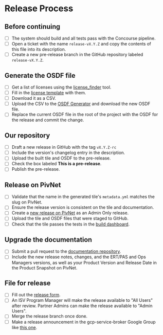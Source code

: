 # Release Process

## Before continuing

- [ ] The system should build and all tests pass with the Concourse pipeline.
- [ ] Open a ticket with the name `release-vX.Y.Z` and copy the contents of this file into its description.
- [ ] Create a new pre-release branch in the GitHub repository labeled `release-vX.Y.Z`.

## Generate the OSDF file

- [ ] Get a list of licenses using the [license_finder](https://github.com/pivotal-legacy/LicenseFinder) tool.
- [ ] Fill in the [license template](https://docs.google.com/spreadsheets/d/1gqS1jwmpSIEdgTadQXhkbQqhm1hO3qOU1-AWwIYQqnw/edit#gid=0) with them.
- [ ] Download it as a CSV.
- [ ] Upload the CSV to the [OSDF Generator](http://osdf-generator.cfapps.io/static/index.html) and download the new OSDF file.
- [ ] Replace the current OSDF file in the root of the project with the OSDF for the release and commit the change.

## Our repository

- [ ] Draft a new release in GitHub with the tag `vX.Y.Z-rc`
- [ ] Include the version's changelog entry in the description.
- [ ] Upload the built tile and OSDF to the pre-release.
- [ ] Check the box labeled **This is a pre-release**.
- [ ] Publish the pre-release.

## Release on PivNet

- [ ] Validate that the name in the generated tile's `metadata.yml` matches the slug on PivNet.
- [ ] Ensure the release version is consistent on the tile and documentation.
- [ ] Create a [new release on PivNet](network.pivotal.io) as an Admin Only release.
- [ ] Upload the tile and OSDF files that were staged to GitHub.
- [ ] Check that the tile passes the tests in the [build dashboard](https://tile-dashboard.cfapps.io/tiles/gcp-service-broker).

## Upgrade the documentation

- [ ] Submit a pull request to the [documentation repository](https://github.com/pivotal-cf/docs-google/tree/master/docs-content).
- [ ] Include the new release notes, changes, and the ERT/PAS and Ops Managers versions, as well as your Product Version and Release Date in the Product Snapshot on PivNet.

## File for release

- [ ] Fill out the [release form](https://docs.google.com/forms/d/e/1FAIpQLSctLGMU8iOuwq6NqDYI65aMhJ7widDQGo9SawDG0b8TFfq7Ag/viewform).
- [ ] An ISV Program Manager will make the release available to "All Users" after review. Partner Admins can make the release available to "Admin Users".
- [ ] Merge the release branch once done.
- [ ] Make a release announcement in the gcp-service-broker Google Group like [this one](https://groups.google.com/forum/#!topic/gcp-service-broker/7Ae9D2B1AzE).
